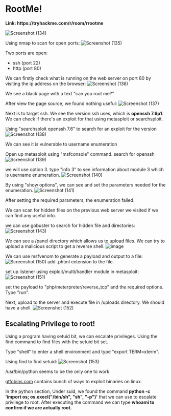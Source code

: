 <h1>RootMe!</h1>
<b>Link: https://tryhackme.com/r/room/rrootme</b>


![Screenshot (134)](https://github.com/user-attachments/assets/70859579-a8b3-4992-b7db-9bd448f66076)

Using nmap to scan for open ports:
![Screenshot (135)](https://github.com/user-attachments/assets/2ed46ff1-7250-4763-83c9-5e5bfcee57d1)

Two ports are open: 

- ssh (port 22)
- http (port 80)

We can firstly check what is running on the web server on port 80 by visiting the ip address on the browser:
![Screenshot (136)](https://github.com/user-attachments/assets/ea18260a-66bd-4266-a2c8-804d29d02b7f)

We see a black page with a text "can you root me?"

After view the page source, we found nothing useful:
![Screenshot (137)](https://github.com/user-attachments/assets/ec864ef1-dba4-46bf-af22-16b30c09f53e)

Next is to target ssh. We see the version ssh uses, which is <b>openssh 7.6p1</b>. We can check if there's an exploit for that using metasploit or searchsploit.

Using "searchsploit openssh 7.6"  to search for an exploit for the version
![Screenshot (138)](https://github.com/user-attachments/assets/c2f37532-3343-410e-a11d-3ed477dc39e5)

We can see it is vulnerable to username enumeration

Open up metasploit using "msfconsole" command.
search for openssh
![Screenshot (139)](https://github.com/user-attachments/assets/6ad98380-52fe-4189-bfe6-4c69b2fc1757)

we will use option 3. type "info 3" to see information about module 3 which is username enumeration.
![Screenshot (140)](https://github.com/user-attachments/assets/cf1c7fd0-1bee-4f6d-a016-5ed3443ad67d)

By using "show options", we can see and set the parameters needed for the enumeration.
![Screenshot (141)](https://github.com/user-attachments/assets/93ff0624-cb51-4e6f-949b-460ab8982712)

After setting the required parameters, the enumeration failed. 

We can scan for hidden files on the previous web server we visited if we can find any useful info.

we can use gobuster to search for hidden file and directories:
![Screenshot (143)](https://github.com/user-attachments/assets/a6cf962c-5b69-43f5-95e5-5863adb0df5e)

We can see a /panel directory which allows us to upload files. We can try to upload a malicious script to get a reverse shell.
![image](https://github.com/user-attachments/assets/bc1ff669-7749-40aa-8e03-aa4aca2f2f55)

We can use msfvenom to generate a payload and output to a file:
![Screenshot (150)](https://github.com/user-attachments/assets/f322adbc-d2e4-42c1-a573-da165823b9f8)
add .phtml extension to the file.

set up listener using exploit/multi/handler module in metasploit:
![Screenshot (151)](https://github.com/user-attachments/assets/776ec039-673b-4bf2-b5e8-de421eecce10)

set the payload to "php/meterpreter/reverse_tcp" and the required options.
Type "run".

Next, upload to the server and execute file in /uploads directory.
We should have a shell.
![Screenshot (152)](https://github.com/user-attachments/assets/3b160b4f-b6bc-4749-ac41-500468702bfb)

<h2>Escalating Privilege to root!</h2>

Using a program having setuid bit, we can escalate privileges. Using the find command to find files with the setuid bit set.

Type "shell" to enter a shell environment and type "export TERM=xterm".

Using find to find setuid:
![Screenshot (153)](https://github.com/user-attachments/assets/8ed44a6c-2a87-4d2f-ade4-3961cca2957f)

/usr/bin/python seems to be the only one to work

<a href="https://gtfobins.github.io/gtfobins/python/">gtfobins.com</a> contains bunch of ways to exploit binaries on linux.

In the python section, Under suid, we found the command <b>python -c 'import os; os.execl("/bin/sh", "sh", "-p")'</b> that we can use to escalate privilege to root.
After executing the command we can type <b>whoami <b/> to confirm if we are actually root.






